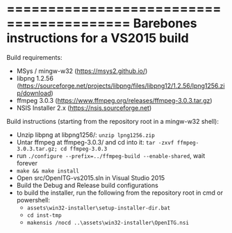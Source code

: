 =========================================
Barebones instructions for a VS2015 build
=========================================

Build requirements:
  * MSys / mingw-w32 (https://msys2.github.io/)
  * libpng 1.2.56 (https://sourceforge.net/projects/libpng/files/libpng12/1.2.56/lpng1256.zip/download)
  * ffmpeg 3.0.3 (https://www.ffmpeg.org/releases/ffmpeg-3.0.3.tar.gz)
  * NSIS Installer 2.x (https://nsis.sourceforge.net)

Build instructions (starting from the repository root in a mingw-w32 shell):
  * Unzip libpng at libpng1256/: `unzip lpng1256.zip`
  * Untar ffmpeg at ffmpeg-3.0.3/ and cd into it: `tar -zxvf ffmpeg-3.0.3.tar.gz; cd ffmpeg-3.0.3`
  * run `./configure --prefix=../ffmpeg-build --enable-shared`, wait forever
  * `make && make install`
  * Open src/OpenITG-vs2015.sln in Visual Studio 2015
  * Build the Debug and Release build configurations
  * to build the installer, run the following from the repository root in cmd or powershell:
    * `assets\win32-installer\setup-installer-dir.bat`
    * `cd inst-tmp`
    * `makensis /nocd ..\assets\win32-installer\OpenITG.nsi`
